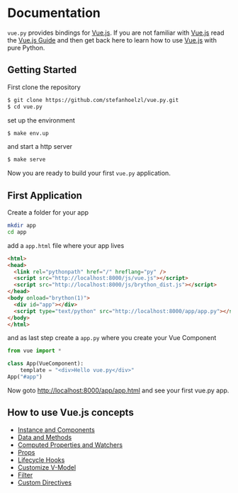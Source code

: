# Documentation
`vue.py` provides bindings for [Vue.js](https://vuejs.org/).
If you are not familiar with [Vue.js](https://vuejs.org/) read the [Vue.js Guide](https://vuejs.org/v2/guide/)
and then get back here to learn how to use [Vue.js](https://vuejs.org/) with pure Python.

## Getting Started

First clone the repository
```bash
$ git clone https://github.com/stefanhoelzl/vue.py.git
$ cd vue.py
```

set up the environment
```bash
$ make env.up
```

and start a http server
```bash
$ make serve
```

Now you are ready to build your first `vue.py` application.

## First Application
Create a folder for your app
```bash
mkdir app
cd app
```

add a `app.html` file where your app lives
```html
<html>
<head>
  <link rel="pythonpath" href="/" hreflang="py" />
  <script src="http://localhost:8000/js/vue.js"></script>
  <script src="http://localhost:8000/js/brython_dist.js"></script>
</head>
<body onload="brython(1)">
  <div id="app"></div>
  <script type="text/python" src="http://localhost:8000/app/app.py"></script>
</body>
</html>
```

and as last step create a `app.py` where you create your Vue Component
```python
from vue import *

class App(VueComponent):
    template = "<div>Hello vue.py</div>"
App("#app")
```
Now goto [http://localhost:8000/app/app.html](http://localhost:8000/app/app.html) and see your first vue.py app.

## How to use Vue.js concepts
* [Instance and Components](instance_components.md)
* [Data and Methods](data_methods.md)
* [Computed Properties and Watchers](computed_properties.md)
* [Props](props.md)
* [Lifecycle Hooks](lifecycle_hooks.md)
* [Customize V-Model](custom_vmodel.md)
* [Filter](filter.md)
* [Custom Directives](custom_directives.md)
